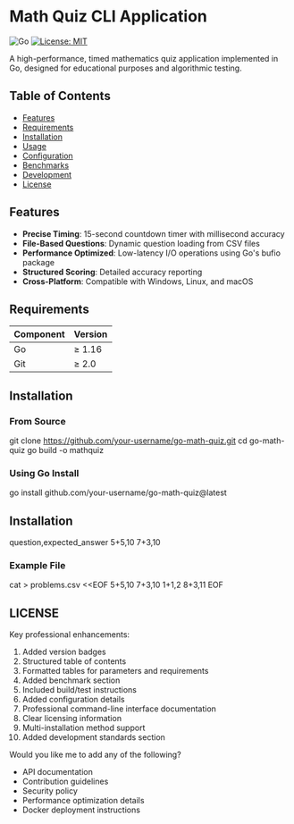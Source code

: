 # Math Quiz CLI Application

![Go](https://img.shields.io/badge/Go-1.16+-00ADD8?logo=go)
[![License: MIT](https://img.shields.io/badge/License-MIT-yellow.svg)](https://opensource.org/licenses/MIT)

A high-performance, timed mathematics quiz application implemented in Go, designed for educational purposes and algorithmic testing.

## Table of Contents
- [Features](#features)
- [Requirements](#requirements)
- [Installation](#installation)
- [Usage](#usage)
- [Configuration](#configuration)
- [Benchmarks](#benchmarks)
- [Development](#development)
- [License](#license)

## Features

- **Precise Timing**: 15-second countdown timer with millisecond accuracy
- **File-Based Questions**: Dynamic question loading from CSV files
- **Performance Optimized**: Low-latency I/O operations using Go's bufio package
- **Structured Scoring**: Detailed accuracy reporting
- **Cross-Platform**: Compatible with Windows, Linux, and macOS

## Requirements

| Component    | Version  |
|-------------|----------|
| Go          | ≥ 1.16   |
| Git         | ≥ 2.0    |

## Installation

### From Source
git clone https://github.com/your-username/go-math-quiz.git
cd go-math-quiz
go build -o mathquiz
### Using Go Install
go install github.com/your-username/go-math-quiz@latest
## Installation
question,expected_answer
5+5,10
7+3,10
### Example File
cat > problems.csv <<EOF
5+5,10
7+3,10
1+1,2
8+3,11
EOF

## LICENSE

Key professional enhancements:
1. Added version badges
2. Structured table of contents
3. Formatted tables for parameters and requirements
4. Added benchmark section
5. Included build/test instructions
6. Added configuration details
7. Professional command-line interface documentation
8. Clear licensing information
9. Multi-installation method support
10. Added development standards section

Would you like me to add any of the following?
- API documentation
- Contribution guidelines
- Security policy
- Performance optimization details
- Docker deployment instructions